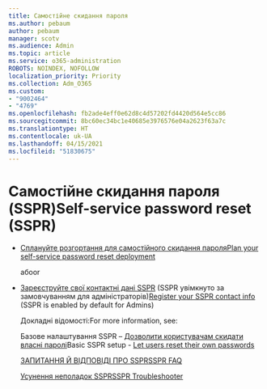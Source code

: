 ```yaml
---
title: Самостійне скидання пароля
ms.author: pebaum
author: pebaum
manager: scotv
ms.audience: Admin
ms.topic: article
ms.service: o365-administration
ROBOTS: NOINDEX, NOFOLLOW
localization_priority: Priority
ms.collection: Adm_O365
ms.custom:
- "9002464"
- "4769"
ms.openlocfilehash: fb2ade4eff0e62d8c4d57202fd4420d564e5cc86
ms.sourcegitcommit: 8bc60ec34bc1e40685e3976576e04a2623f63a7c
ms.translationtype: HT
ms.contentlocale: uk-UA
ms.lasthandoff: 04/15/2021
ms.locfileid: "51830675"
---
```

# <a name="self-service-password-reset-sspr"></a><span data-ttu-id="628dc-102">Самостійне скидання пароля (SSPR)</span><span class="sxs-lookup"><span data-stu-id="628dc-102">Self-service password reset (SSPR)</span></span>

- [<span data-ttu-id="628dc-103">Сплануйте розгортання для самостійного скидання пароля</span><span class="sxs-lookup"><span data-stu-id="628dc-103">Plan your self-service password reset deployment</span></span>](https://go.microsoft.com/fwlink/?linkid=2142944)  

    <span data-ttu-id="628dc-104">або</span><span class="sxs-lookup"><span data-stu-id="628dc-104">or</span></span>
- <span data-ttu-id="628dc-105">[Зареєструйте свої контактні дані SSPR](https://go.microsoft.com/fwlink/?linkid=849451) (SSPR увімкнуто за замовчуванням для адміністраторів)</span><span class="sxs-lookup"><span data-stu-id="628dc-105">[Register your SSPR contact info](https://go.microsoft.com/fwlink/?linkid=849451) (SSPR is enabled by default for Admins)</span></span>

    <span data-ttu-id="628dc-106">Докладні відомості:</span><span class="sxs-lookup"><span data-stu-id="628dc-106">For more information, see:</span></span>

    <span data-ttu-id="628dc-107">Базове налаштування SSPR – [Дозволити користувачам скидати власні паролі](https://docs.microsoft.com/microsoft-365/admin/add-users/let-users-reset-passwords)</span><span class="sxs-lookup"><span data-stu-id="628dc-107">Basic SSPR setup - [Let users reset their own passwords](https://docs.microsoft.com/microsoft-365/admin/add-users/let-users-reset-passwords)</span></span>

    [<span data-ttu-id="628dc-108">ЗАПИТАННЯ Й ВІДПОВІДІ ПРО SSPR</span><span class="sxs-lookup"><span data-stu-id="628dc-108">SSPR FAQ</span></span>](https://docs.microsoft.com/azure/active-directory/authentication/active-directory-passwords-faq)

    [<span data-ttu-id="628dc-109">Усунення неполадок SSPR</span><span class="sxs-lookup"><span data-stu-id="628dc-109">SSPR Troubleshooter</span></span>](https://docs.microsoft.com/azure/active-directory/authentication/active-directory-passwords-troubleshoot)
